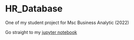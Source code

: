 # HR_Database
One of my student project for Msc Business Analytic (2022)

Go straight to my [jupyter notebook](Python%20Code.ipynb)
